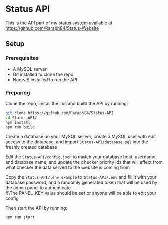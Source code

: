 # Status API

This is the API part of my status system available at https://github.com/Raraph84/Status-Website

## Setup

### Prerequisites

- A MySQL server
- Git installed to clone the repo
- NodeJS installed to run the API

### Preparing

Clone the repo, install the libs and build the API by running:

```bash
git clone https://github.com/Raraph84/Status-API
cd Status-API/
npm install
npm run build
```

Create a database on your MySQL server, create a MySQL user with edit access to the database, and import `Status-API/database.sql` into the freshly created database

Edit the `Status-API/config.json` to match your database host, username and database name, and update the checker priority ids that will affect from what checker the data served to the website is coming from

Copy the `Status-API/.env.example` to `Status-API/.env` and fill it with your database password, and a randomly generated token that will be used by the admin panel to authenticate  
/!\The PANEL_KEY value should be set or anyone will be able to edit your config

Then start the API by running:

```bash
npm run start
```
